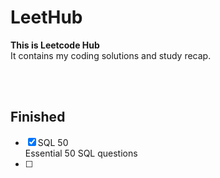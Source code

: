 # LeetHub
**This is Leetcode Hub**  
It contains my coding solutions and study recap.

<br><br>

## Finished

- [x] SQL 50 <br> Essential 50 SQL questions
- [ ]
